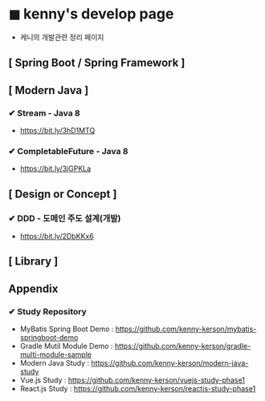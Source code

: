 # ◼︎ kenny's develop page
- 케니의 개발관련 정리 페이지

## [ Spring Boot / Spring Framework ]

## [ Modern Java ]
### ✔︎ Stream - Java 8
- https://bit.ly/3hD1MTQ

### ✔︎ CompletableFuture - Java 8
- https://bit.ly/3jGPKLa

## [ Design or Concept ]
### ✔︎ DDD - 도메인 주도 설계(개발)
- https://bit.ly/2DbKKx6

## [ Library ]

## Appendix
### ✔︎ Study Repository
- MyBatis Spring Boot Demo : https://github.com/kenny-kerson/mybatis-springboot-demo
- Gradle Mutil Module Demo : https://github.com/kenny-kerson/gradle-multi-module-sample
- Modern Java Study : https://github.com/kenny-kerson/modern-java-study
- Vue.js Study : https://github.com/kenny-kerson/vuejs-study-phase1
- React.js Study : https://github.com/kenny-kerson/reactjs-study-phase1